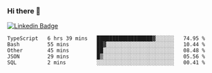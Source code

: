 ### Hi there 👋

[![Linkedin Badge](https://img.shields.io/badge/-Adroaldo%20Pagliari-6633cc?style=flat-square&logo=Linkedin&logoColor=white&link=https://www.linkedin.com/in/adroaldo-pagliari-5856363b/)](https://www.linkedin.com/in/adroaldo-pagliari-5856363b/)

<!--
**adroaldopagliari/adroaldopagliari** is a ✨ _special_ ✨ repository because its `README.md` (this file) appears on your GitHub profile.

Here are some ideas to get you started:

- 🔭 I’m currently working on ...
- 🌱 I’m currently learning ...
- 👯 I’m looking to collaborate on ...
- 🤔 I’m looking for help with ...
- 💬 Ask me about ...
- 📫 How to reach me: ...
- 😄 Pronouns: ...
- ⚡ Fun fact: ...
-->

<!--START_SECTION:waka-->
```text
TypeScript   6 hrs 39 mins   ██████████████████▓░░░░░░   74.95 % 
Bash         55 mins         ██▓░░░░░░░░░░░░░░░░░░░░░░   10.44 % 
Other        45 mins         ██░░░░░░░░░░░░░░░░░░░░░░░   08.48 % 
JSON         29 mins         █▒░░░░░░░░░░░░░░░░░░░░░░░   05.56 % 
SQL          2 mins          ░░░░░░░░░░░░░░░░░░░░░░░░░   00.41 % 
```
<!--END_SECTION:waka-->
